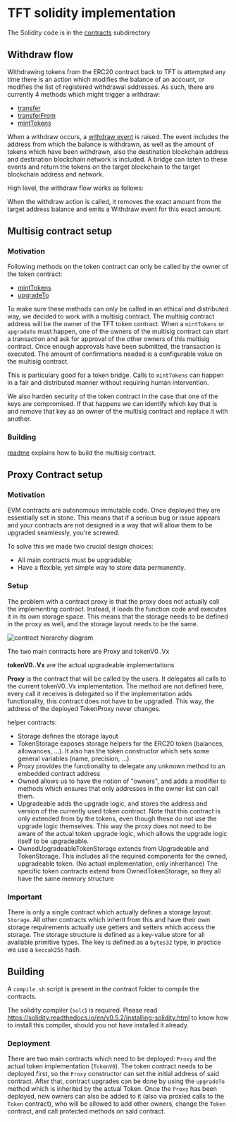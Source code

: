 # TFT solidity implementation

The Solidity code is in the [contracts](./contracts) subdirectory

## Withdraw flow

Withdrawing tokens from the ERC20 contract back to TFT is attempted any time there is an action which modifies the balance of an account, or modifies the list of registered withdrawal addresses.
As such, there are currently 4 methods which might trigger a withdraw:

- [transfer](./contract/tokenV0.sol#L78)
- [transferFrom](./contract/tokenV0.sol#L110)
- [mintTokens](./contract/tokenV0.sol#L147)

When a withdraw occurs, a [withdraw event](./contract/tokenV0.sol#L40) is raised. The event includes the address from which the balance is withdrawn, as well as the amount of tokens which have been withdrawn, also the destination blockchain address and destination blockchain network is included. A bridge can listen to these events and return the tokens on the target blockchain to the target blockchain address and network.

High level, the withdraw flow works as follows:

When the withdraw action is called, it removes the exact amount from the target address balance and emits a Withdraw event for this exact amount.

## Multisig contract setup

### Motivation

Following methods on the token contract can only be called by the owner of the token contract:

- [mintTokens](./contract/tokenV0.sol#L147)
- [upgradeTo](./contract/upgradeable.sol#L52)

To make sure these methods can only be called in an ethical and distributed way, we decided to work with a multisig contract. The multisig contract address will be the owner of the TFT token contract.
When a `mintTokens` or `upgradeTo` must happen, one of the owners of the multisig contract can start a transaction and ask for approval of the other owners of this multisig contract. Once enough approvals have been submitted, the transaction is executed. The amount of confirmations needed is a configurable value on the multisig contract.

This is particulary good for a token bridge. Calls to `mintTokens` can happen in a fair and distributed manner without requiring human intervention.

We also harden security of the token contract in the case that one of the keys are compromised. If that happens we can identify which key that is and remove that key as an owner of the multisig contract and replace it with another.

### Building

[readme](./multisig/README.md) explains how to build the multisig contract.

## Proxy Contract setup

### Motivation

EVM contracts are autonomous immutable code. Once deployed  they are essentially set in stone. This means that if a serious bug or issue appears and your contracts are not designed in a way that will allow them to be upgraded seamlessly, you're screwed.

To solve this we made two crucial design choices:

- All main contracts must be upgradable;
- Have a flexible, yet simple way to store data permanently.

### Setup

The problem with a contract proxy is that the proxy does not actually call the implementing contract. Instead,
it loads the function code and executes it in its own storage space. This means that the storage needs to be
defined in the proxy as well, and the storage layout needs to be the same.

![contract hierarchy diagram](setup.svg)

The two main contracts here are Proxy and tokenV0..Vx

**tokenV0..Vx** are the actual upgradeable implementations

**Proxy** is the contract that will be called by the users. It delegates all calls to the current tokenV0..Vx implementation. The method are not defined here, every call it receives is delegated so if the implementation adds functionality, this contract does not have to be upgraded.
This way, the address of the deployed TokenProxy never changes.

helper contracts:

- Storage defines the storage layout
- TokenStorage exposes storage helpers for the ERC20 token (balances, allowances, ...). It also has the token constructor which sets some general variables (name, precision, ...)
- Proxy provides the functionality to delegate any unknown method to an embedded contract address
- Owned allows us to have the notion of "owners", and adds a modifier to methods which ensures that only addresses in the owner list can call them.
- Upgradeable adds the upgrade logic, and stores the address and version of the currently used token contract. Note that this contract is only extended from by the tokens,
    even though these do not use the upgrade logic themselves. This way the proxy does not need to be aware of the actual token upgrade logic, which allows the upgrade logic itself
    to be upgradeable.
- OwnedUpgradeableTokenStorage extends from Upgradeable and TokenStorage. This includes all the required components
  for the owned, upgradeable token. (No actual implementation, only inheritance)
  The specific token contracts extend from OwnedTokenStorage, so they all have the same memory structure

### Important

There is only a single contract which actually defines a storage layout: `Storage`. All other contracts which inherit from this and have
their own storage requirements actually use getters and setters which access the storage. The storage structure is defined as a key-value store
for all available primitive types. The key is defined as a `bytes32` type, in practice we use a `keccak256` hash.

## Building

A `compile.sh` script is present in the contract folder to compile the contracts.

The solidity compiler (`solc`) is required.
Please read <https://solidity.readthedocs.io/en/v0.5.2/installing-solidity.html> to know how to install this compiler, should you not have installed it already.

### Deployment

There are two main contracts which need to be deployed: `Proxy` and the actual token implementation (`TokenV0`). The token contract needs to be deployed first, so the `Proxy`
constructor can set the initial address of said contract. After that, contract upgrades can be done by using the `upgradeTo` method which is inherited by the actual Token. Once the
`Proxy` has been deployed, new owners can also be added to it (also via proxied calls to the `Token` contract), who will be allowed to add other owners, change the `Token` contract,
and call protected methods on said contract.
